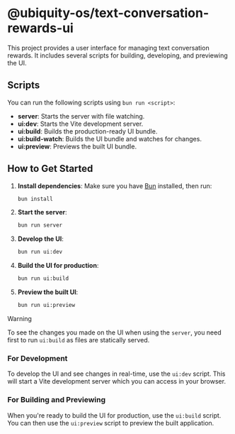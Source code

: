 # @ubiquity-os/text-conversation-rewards-ui

This project provides a user interface for managing text conversation rewards. It includes several scripts for building, developing, and previewing the UI.

## Scripts

You can run the following scripts using `bun run <script>`:

- **server**: Starts the server with file watching.
- **ui:dev**: Starts the Vite development server.
- **ui:build**: Builds the production-ready UI bundle.
- **ui:build-watch**: Builds the UI bundle and watches for changes.
- **ui:preview**: Previews the built UI bundle.

## How to Get Started

1. **Install dependencies**: Make sure you have [Bun](https://bun.sh/) installed, then run:

   ```sh
   bun install
   ```

2. **Start the server**:

   ```sh
   bun run server
   ```

3. **Develop the UI**:

   ```sh
   bun run ui:dev
   ```

4. **Build the UI for production**:

   ```sh
   bun run ui:build
   ```

5. **Preview the built UI**:
   ```sh
   bun run ui:preview
   ```

> [!WARNING]
> To see the changes you made on the UI when using the `server`, you need first to run `ui:build` as files are
> statically served.

### For Development

To develop the UI and see changes in real-time, use the `ui:dev` script. This will start a Vite development server which you can access in your browser.

### For Building and Previewing

When you're ready to build the UI for production, use the `ui:build` script. You can then use the `ui:preview` script to preview the built application.

